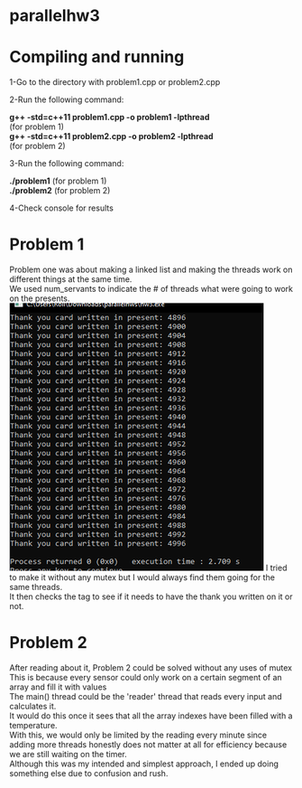 # parallelhw3

# Compiling and running

1-Go to the directory with problem1.cpp or problem2.cpp

2-Run the following command:

__g++ -std=c++11 problem1.cpp -o problem1 -lpthread__ <br>
(for problem 1)<br>
__g++ -std=c++11 problem2.cpp -o problem2 -lpthread__ <br>
(for problem 2)<br>

3-Run the following command:

__./problem1__ 
(for problem 1)<br>
__./problem2__ 
(for problem 2)<br>

4-Check console for results

# Problem 1
Problem one was about making a linked list and making the threads work on different things at the same time.<br>
We used num_servants to indicate the # of threads what were going to work on the presents.<br>
![problem1](images/problem1.png)
I tried to make it without any mutex but I would always find them going for the same threads.<br>
It then checks the tag to see if it needs to have the thank you written on it or not.<br>

# Problem 2
After reading about it, Problem 2 could be solved without any uses of mutex<br>
This is because every sensor could only work on a certain segment of an array and fill it with values<br>
The main() thread could be the 'reader' thread that reads every input and calculates it.<br>
It would do this once it sees that all the array indexes have been filled with a temperature.<br>
With this, we would only be limited by the reading every minute since adding more threads honestly does not matter at all for efficiency because we are still waiting on the timer.<br>
Although this was my intended and simplest approach, I ended up doing something else due to confusion and rush. <br>